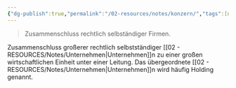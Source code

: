 ```yaml
---
{"dg-publish":true,"permalink":"/02-resources/notes/konzern/","tags":[null],"noteIcon":"","updated":"2025-08-26T16:42:22.000+02:00"}
---
```


>Zusammenschluss rechtlich selbständiger Firmen.

Zusammenschluss großerer rechtlich selbstständiger [[02 - RESOURCES/Notes/Unternehmen\|Unternehmen]]n zu einer großen wirtschaftlichen Einheit unter einer Leitung. Das übergeordnete [[02 - RESOURCES/Notes/Unternehmen\|Unternehmen]]n wird häufig Holding genannt.